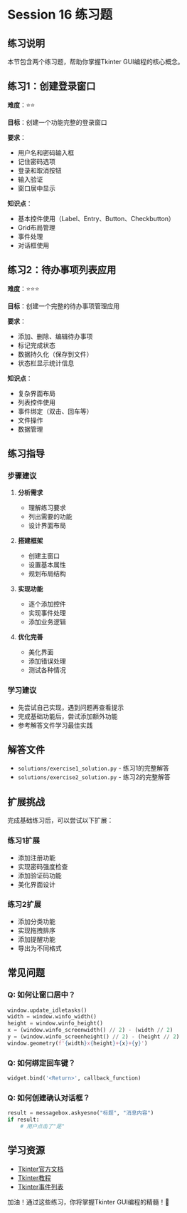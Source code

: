 # Session 16 练习题

## 练习说明

本节包含两个练习题，帮助你掌握Tkinter GUI编程的核心概念。

## 练习1：创建登录窗口

**难度**：⭐⭐

**目标**：创建一个功能完整的登录窗口

**要求**：
- 用户名和密码输入框
- 记住密码选项
- 登录和取消按钮
- 输入验证
- 窗口居中显示

**知识点**：
- 基本控件使用（Label、Entry、Button、Checkbutton）
- Grid布局管理
- 事件处理
- 对话框使用

## 练习2：待办事项列表应用

**难度**：⭐⭐⭐

**目标**：创建一个完整的待办事项管理应用

**要求**：
- 添加、删除、编辑待办事项
- 标记完成状态
- 数据持久化（保存到文件）
- 状态栏显示统计信息

**知识点**：
- 复杂界面布局
- 列表控件使用
- 事件绑定（双击、回车等）
- 文件操作
- 数据管理

## 练习指导

### 步骤建议

1. **分析需求**
   - 理解练习要求
   - 列出需要的功能
   - 设计界面布局

2. **搭建框架**
   - 创建主窗口
   - 设置基本属性
   - 规划布局结构

3. **实现功能**
   - 逐个添加控件
   - 实现事件处理
   - 添加业务逻辑

4. **优化完善**
   - 美化界面
   - 添加错误处理
   - 测试各种情况

### 学习建议

- 先尝试自己实现，遇到问题再查看提示
- 完成基础功能后，尝试添加额外功能
- 参考解答文件学习最佳实践

## 解答文件

- `solutions/exercise1_solution.py` - 练习1的完整解答
- `solutions/exercise2_solution.py` - 练习2的完整解答

## 扩展挑战

完成基础练习后，可以尝试以下扩展：

### 练习1扩展
- 添加注册功能
- 实现密码强度检查
- 添加验证码功能
- 美化界面设计

### 练习2扩展
- 添加分类功能
- 实现拖拽排序
- 添加提醒功能
- 导出为不同格式

## 常见问题

### Q: 如何让窗口居中？
```python
window.update_idletasks()
width = window.winfo_width()
height = window.winfo_height()
x = (window.winfo_screenwidth() // 2) - (width // 2)
y = (window.winfo_screenheight() // 2) - (height // 2)
window.geometry(f'{width}x{height}+{x}+{y}')
```

### Q: 如何绑定回车键？
```python
widget.bind('<Return>', callback_function)
```

### Q: 如何创建确认对话框？
```python
result = messagebox.askyesno("标题", "消息内容")
if result:
    # 用户点击了"是"
```

## 学习资源

- [Tkinter官方文档](https://docs.python.org/3/library/tkinter.html)
- [Tkinter教程](https://www.pythontutorial.net/tkinter/)
- [Tkinter事件列表](https://www.python-course.eu/tkinter_events_binds.php)

加油！通过这些练习，你将掌握Tkinter GUI编程的精髓！💪 